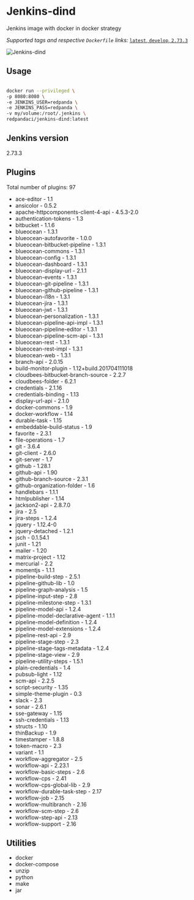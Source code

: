 # Jenkins-dind

Jenkins image with docker in docker strategy

_Supported tags and respective `Dockerfile` links:_
[`latest`, `develop`, `2.73.3`](Dockerfile)

![Jenkins-dind](https://raw.githubusercontent.com/red-panda-ci/jenkins-dind/master/logo.png)

## Usage

```bash

docker run --privileged \
-p 8080:8080 \
-e JENKINS_USER=redpanda \
-e JENKINS_PASS=redpanda \
-v my/volume:/root/.jenkins \
redpandaci/jenkins-dind:latest

```

## Jenkins version

2.73.3

## Plugins

Total number of plugins: 97

* ace-editor - 1.1
* ansicolor - 0.5.2
* apache-httpcomponents-client-4-api - 4.5.3-2.0
* authentication-tokens - 1.3
* bitbucket - 1.1.6
* blueocean - 1.3.1
* blueocean-autofavorite - 1.0.0
* blueocean-bitbucket-pipeline - 1.3.1
* blueocean-commons - 1.3.1
* blueocean-config - 1.3.1
* blueocean-dashboard - 1.3.1
* blueocean-display-url - 2.1.1
* blueocean-events - 1.3.1
* blueocean-git-pipeline - 1.3.1
* blueocean-github-pipeline - 1.3.1
* blueocean-i18n - 1.3.1
* blueocean-jira - 1.3.1
* blueocean-jwt - 1.3.1
* blueocean-personalization - 1.3.1
* blueocean-pipeline-api-impl - 1.3.1
* blueocean-pipeline-editor - 1.3.1
* blueocean-pipeline-scm-api - 1.3.1
* blueocean-rest - 1.3.1
* blueocean-rest-impl - 1.3.1
* blueocean-web - 1.3.1
* branch-api - 2.0.15
* build-monitor-plugin - 1.12+build.201704111018
* cloudbees-bitbucket-branch-source - 2.2.7
* cloudbees-folder - 6.2.1
* credentials - 2.1.16
* credentials-binding - 1.13
* display-url-api - 2.1.0
* docker-commons - 1.9
* docker-workflow - 1.14
* durable-task - 1.15
* embeddable-build-status - 1.9
* favorite - 2.3.1
* file-operations - 1.7
* git - 3.6.4
* git-client - 2.6.0
* git-server - 1.7
* github - 1.28.1
* github-api - 1.90
* github-branch-source - 2.3.1
* github-organization-folder - 1.6
* handlebars - 1.1.1
* htmlpublisher - 1.14
* jackson2-api - 2.8.7.0
* jira - 2.5
* jira-steps - 1.2.4
* jquery - 1.12.4-0
* jquery-detached - 1.2.1
* jsch - 0.1.54.1
* junit - 1.21
* mailer - 1.20
* matrix-project - 1.12
* mercurial - 2.2
* momentjs - 1.1.1
* pipeline-build-step - 2.5.1
* pipeline-github-lib - 1.0
* pipeline-graph-analysis - 1.5
* pipeline-input-step - 2.8
* pipeline-milestone-step - 1.3.1
* pipeline-model-api - 1.2.4
* pipeline-model-declarative-agent - 1.1.1
* pipeline-model-definition - 1.2.4
* pipeline-model-extensions - 1.2.4
* pipeline-rest-api - 2.9
* pipeline-stage-step - 2.3
* pipeline-stage-tags-metadata - 1.2.4
* pipeline-stage-view - 2.9
* pipeline-utility-steps - 1.5.1
* plain-credentials - 1.4
* pubsub-light - 1.12
* scm-api - 2.2.5
* script-security - 1.35
* simple-theme-plugin - 0.3
* slack - 2.3
* sonar - 2.6.1
* sse-gateway - 1.15
* ssh-credentials - 1.13
* structs - 1.10
* thinBackup - 1.9
* timestamper - 1.8.8
* token-macro - 2.3
* variant - 1.1
* workflow-aggregator - 2.5
* workflow-api - 2.23.1
* workflow-basic-steps - 2.6
* workflow-cps - 2.41
* workflow-cps-global-lib - 2.9
* workflow-durable-task-step - 2.17
* workflow-job - 2.15
* workflow-multibranch - 2.16
* workflow-scm-step - 2.6
* workflow-step-api - 2.13
* workflow-support - 2.16

## Utilities

* docker
* docker-compose
* unzip
* python
* make
* jar
